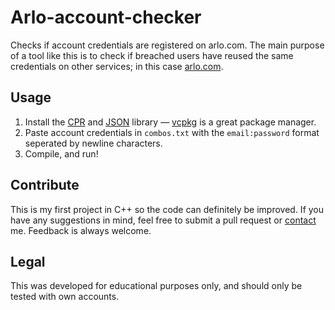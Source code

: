# Arlo-account-checker
Checks if account credentials are registered on arlo.com. The main purpose of a tool like this is to check if breached users have reused the same credentials on other services; in this case [arlo.com](https://www.arlo.com).

## Usage
1) Install the [CPR](https://github.com/whoshuu/cpr) and [JSON](https://github.com/nlohmann/json) library — [vcpkg](https://github.com/Microsoft/vcpkg) is a great package manager.
2) Paste account credentials in `combos.txt` with the `email:password` format seperated by newline characters.
4) Compile, and run!

## Contribute
This is my first project in C++ so the code can definitely be improved. If you have any suggestions in mind, feel free to submit a pull request or [contact](https://t.me/tvenne) me. Feedback is always welcome.

## Legal
This was developed for educational purposes only, and should only be tested with own accounts.
